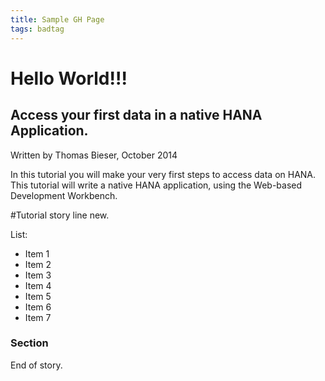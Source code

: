 ```yaml
---
title: Sample GH Page
tags: badtag
---
```

Hello World!!!
==============

Access your first data in a native HANA Application.
----------------------------------------------------

Written by Thomas Bieser, October 2014

In this tutorial you will make your very first steps to access data on HANA. This tutorial will write a native HANA application, using the Web-based Development Workbench.

#Tutorial story line new.

List:

- Item 1
- Item 2
- Item 3
- Item 4
- Item 5 
- Item 6
- Item 7

### Section

End of story.
